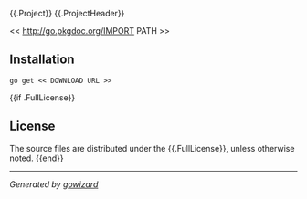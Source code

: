 {{.Project}}
{{.ProjectHeader}}

<< http://go.pkgdoc.org/IMPORT PATH >>

## Installation

	go get << DOWNLOAD URL >>
{{if .FullLicense}}
## License

The source files are distributed under the {{.FullLicense}},
unless otherwise noted.
{{end}}
* * *
*Generated by [gowizard](https://github.com/kless/wizard)*

